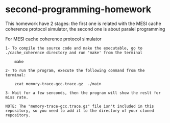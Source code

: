# second-programming-homework
This homework have 2 stages: the first one is related with the MESI cache coherence protocol simulator, the second one is about paralel programming

For MESI cache coherence protocol simulator

	1- To compile the source code and make the executable, go to ./cache_coherence directory and run 'make' from the terminal

		make
      
	2- To run the program, execute the following command from the terminal:

		zcat memory-trace-gcc.trace.gz  ./main 
      
	3- Wait for a few senconds, then the program will show the reslt for miss rate.

	NOTE: The "memory-trace-gcc.trace.gz" file isn't included in this repository, so you need to add it to the directory of your cloned repository.
